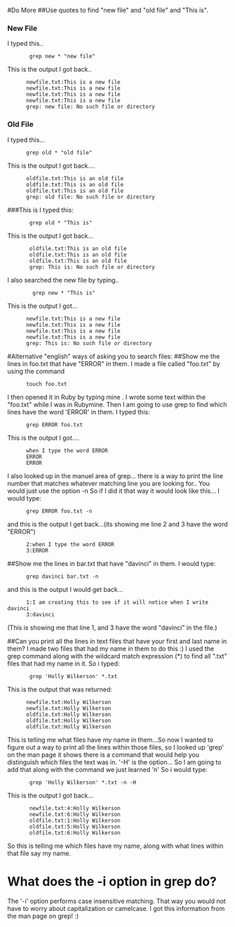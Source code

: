 #Do More
##Use quotes to find "new file" and "old file" and "This is".
### New File
I typed this..

           grep new * "new file"
This is the output I got back..
      
      
          newfile.txt:This is a new file
          newfile.txt:This is a new file
          newfile.txt:This is a new file
          newfile.txt:This is a new file
          grep: new file: No such file or directory
          
### Old File
I typed this...

          grep old * "old file"
          
This is the output I got back....

          oldfile.txt:This is an old file
          oldfile.txt:This is an old file
          oldfile.txt:This is an old file
          grep: old file: No such file or directory


###This is
 I typed this:

           grep old * "This is"

This is the output I got back...

           oldfile.txt:This is an old file
           oldfile.txt:This is an old file
           oldfile.txt:This is an old file
           grep: This is: No such file or directory

I also searched the new file by typing..

            grep new * "This is"

This is the output I got...

          newfile.txt:This is a new file
          newfile.txt:This is a new file
          newfile.txt:This is a new file
          newfile.txt:This is a new file
          grep: This is: No such file or directory
          
#Alternative "english" ways of asking you to search files:
##Show me the lines in foo.txt that have "ERROR" in them.
I made a file called "foo.txt" by using the command 

          touch foo.txt
           
I then opened it in Ruby by typing
          mine .
I wrote some text within the "foo.txt" while I was in Rubymine. 
Then I am going to use grep to find which lines have the word 'ERROR' in them.
I typed this:

          grep ERROR foo.txt
This is the output  I got....
         
         
          when I type the word ERROR
          ERROR
          ERROR
          
I also looked up in the manuel area of grep... there is a way to print the line number that
matches whatever matching line you are looking for.. You would just use the option -n
So if I did it that way it would look like this...
I would type:

          grep ERROR foo.txt -n
and this is the output I get back...(its showing me line 2 and 3 have the word "ERROR")

          2:when I type the word ERROR
          3:ERROR

##Show me the lines in bar.txt that have "davinci" in them.
I would type:

          grep davinci bar.txt -n
and this is the output I would get back...

          1:I am creating this to see if it will notice when I write davinci
          3:davinci
          
(This is showing me that line 1, and 3 have the word "davinci" in the file.)
          

##Can you print all the lines in text files that have your first and last name in them?
I made two files that had my name in them to do this :)
I used the grep command along with the wildcard match expression (*) to find all 
".txt" files that had my name in it.
So i typed:

           grep 'Holly Wilkerson' *.txt
           
This is the output that was returned:

          newfile.txt:Holly Wilkerson
          newfile.txt:Holly Wilkerson
          oldfile.txt:Holly Wilkerson
          oldfile.txt:Holly Wilkerson
          oldfile.txt:Holly Wilkerson
          
This is telling me what files have  my name in them...So now I wanted to figure out a way
to print all the lines within those files, so I looked up 'grep' on the man page it shows 
there is a command that would help you distinguish which files the text was in.
'-H' is the option... So I am going to add that along with the command we just learned 'n'
So i would type:

           grep 'Holly Wilkerson' *.txt -n -H
This is the output I got back...
        
           newfile.txt:4:Holly Wilkerson
           newfile.txt:6:Holly Wilkerson
           oldfile.txt:1:Holly Wilkerson
           oldfile.txt:5:Holly Wilkerson
           oldfile.txt:6:Holly Wilkerson
           
So this is telling me which files have my name, along with what lines within that file say my name.

# What does the -i option in grep do?
The  '-i' option performs case insensitive matching. That way you would not have to worry about capitalization or camelcase. I got
this information from the man page on grep! :)
